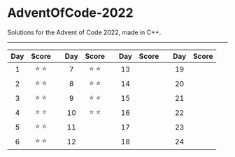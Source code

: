 # AdventOfCode-2022

Solutions for the Advent of Code 2022, made in C++.

___

<div align="center">

| **Day** | **Score** | | **Day** | **Score** | | **Day** | **Score** | | **Day** | **Score** |
|:---:|:-----:|-|:---:|:-----:|-|:---:|:------:|-|:---:|:------:|
| 1 | :star: :star: | | 7 | :star: :star: | | 13 | | | 19 |
| 2 | :star: :star: | | 8 | :star: :star: | | 14 | | | 20 |
| 3 | :star: :star: | | 9 | :star: :star: | | 15 | | | 21 |
| 4 | :star: :star: | | 10 | :star: :star: | | 16 | | | 22 |
| 5 | :star: :star: | | 11 |  | | 17 | | | 23 |
| 6 | :star: :star: | | 12 |  | | 18 | | | 24 |

</div>
